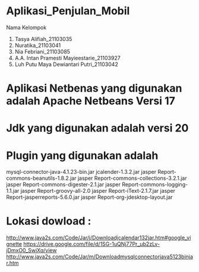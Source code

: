# Aplikasi_Penjulan_Mobil

Nama Kelompok
1. Tasya Alifiah_21103035
2. Nuratika_21103041
3. Nia Febriani_21103085
4. A.A. Intan Pramesti Mayieestarie_21103927
5. Luh Putu Maya Dewiantari Putri_21103042

# Aplikasi Netbenas yang digunakan adalah Apache Netbeans Versi 17
# Jdk yang digunakan adalah versi 20

# Plugin yang digunakan adalah
  mysql-connector-java-4.1.23-bin.jar
  jcalender-1.3.2.jar
  jasper Report-commons-beanutils-1.8.2.jar
  jasper Report-commons-collections-3.2.1.jar
  jasper Report-commons-digester-2.1.jar
  jasper Report-commons-logging-1.1.jar
  jasper Report-groovy-all-2.0
  jasper Report-iText-2.1.7.jar
  jasper Report-jasperreports-5.6.0.jar
  jasper Report-org-jdesktop-layout.jar
  
# Lokasi dowload :
http://www.java2s.com/Code/Jar/j/Downloadjcalendar132jar.htm#google_vignette
https://drive.google.com/file/d/1SG-1uQNj77Pr_ub2zLv-jDmxO0_SwiXq/view
http://www.java2s.com/Code/Jar/m/Downloadmysqlconnectorjava5123binjar.htm

 
